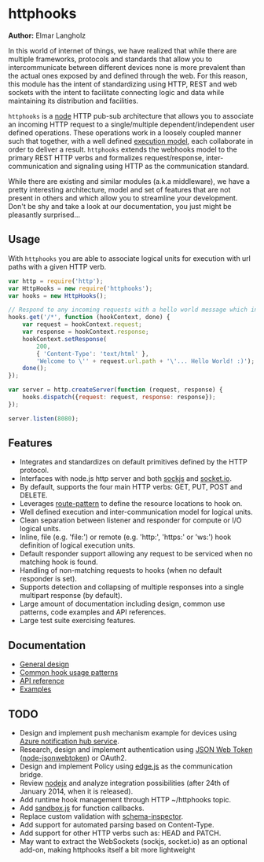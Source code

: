 # httphooks
**Author:** Elmar Langholz

In this world of internet of things, we have realized that while there are multiple frameworks, protocols and standards that allow you to intercommunicate between different devices none is more prevalent than the actual ones exposed by and defined through the web. For this reason, this module has the intent of standardizing using HTTP, REST and web sockets with the intent to facilitate connecting logic and data while maintaining its distribution and facilities.

`httphooks` is a [node](http://nodejs.org) HTTP pub-sub architecture that allows you to associate an incoming HTTP request to a single/multiple dependent/independent user defined operations. These operations work in a loosely coupled manner such that together, with a well defined [execution model](./doc/design.md), each collaborate in order to deliver a result. `httphooks` extends the webhooks model to the primary REST HTTP verbs and formalizes request/response, inter-communication and signaling using HTTP as the communication standard.

While there are existing and similar modules (a.k.a middleware), we have a pretty interesting architecture, model and set of features that are not present in others and which allow you to streamline your development. Don't be shy and take a look at our documentation, you just might be pleasantly surprised...

## Usage

With `httphooks` you are able to associate logical units for execution with url paths with a given HTTP verb.

```js
var http = require('http');
var HttpHooks = new require('httphooks');
var hooks = new HttpHooks();

// Respond to any incoming requests with a hello world message which includes the url path
hooks.get('/*', function (hookContext, done) {
    var request = hookContext.request;
    var response = hookContext.response;
    hookContext.setResponse(
        200,
        { 'Content-Type': 'text/html' },
        'Welcome to \'' + request.url.path + '\'... Hello World! :)');
    done();
});

var server = http.createServer(function (request, response) {
    hooks.dispatch({request: request, response: response});
});

server.listen(8080);
```

## Features
* Integrates and standardizes on default primitives defined by the HTTP protocol.
* Interfaces with node.js http server and both [sockjs](https://github.com/sockjs/) and  [socket.io](http://socket.io).
* By default, supports the four main HTTP verbs: GET, PUT, POST and DELETE.
* Leverages [route-pattern](https://github.com/bjoerge/route-pattern) to define the resource locations to hook on.
* Well defined execution and inter-communication model for logical units.
* Clean separation between listener and responder for compute or I/O logical units.
* Inline, file (e.g. 'file:') or remote (e.g. 'http:', 'https:' or 'ws:') hook definition of logical execution units.
* Default responder support allowing any request to be serviced when no matching hook is found.
* Handling of non-matching requests to hooks (when no default responder is set).
* Supports detection and collapsing of multiple responses into a single multipart response (by default).
* Large amount of documentation including design, common use patterns, code examples and API references.
* Large test suite exercising features.

## Documentation
* [General design](./doc/design.md)
* [Common hook usage patterns](./doc/patterns.md)
* [API reference](./doc/api.md)
* [Examples](./example)

## TODO
* Design and implement push mechanism example for devices using [Azure notification hub service](http://www.windowsazure.com/en-us/documentation/articles/notification-hubs-nodejs-how-to-use-notification-hubs/).
* Research, design and implement authentication using [JSON Web Token](http://tools.ietf.org/html/draft-ietf-oauth-json-web-token-14) ([node-jsonwebtoken](https://github.com/auth0/node-jsonwebtoken)) or OAuth2.
* Design and implement Policy using [edge.js](https://github.com/tjanczuk/edge) as the communication bridge.
* Review [nodejx](http://nodejx.com/) and analyze integration possibilities (after 24th of January 2014, when it is released).
* Add runtime hook management through HTTP ~/httphooks topic.
* Add [sandbox.js](http://gf3.github.io/sandbox/) for function callbacks.
* Replace custom validation with [schema-inspector](http://atinux.github.io/schema-inspector/).
* Add support for automated parsing based on Content-Type.
* Add support for other HTTP verbs such as: HEAD and PATCH.
* May want to extract the WebSockets (sockjs, socket.io) as an optional add-on, making httphooks itself a bit more lightweight
